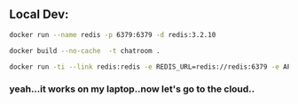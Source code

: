 ## Local Dev:
```bash
docker run --name redis -p 6379:6379 -d redis:3.2.10

docker build --no-cache  -t chatroom .

docker run -ti --link redis:redis -e REDIS_URL=redis://redis:6379 -e APP_PORT=3000 -p 3000:3000 chatroom
```
### yeah...it works on my laptop..now let's go to the cloud..